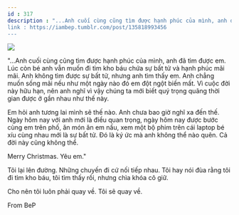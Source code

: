 ```yaml
---
id : 317
description : "...Anh cuối cùng cũng tìm được hạnh phúc của mình, anh đã tìm được em. Lúc còn bé anh vẫn muốn đi tìm kho báu chứa sự bất tử và hạnh phúc mãi mãi. Anh không tìm được sự bất tử, nhưng anh tìm thấy em. Anh chẳng muốn sống mãi nếu như một ngày nào đó em đột ngột biến mất. Vì cuộc đời này hữu hạn, nên anh nghĩ vì vậy chúng ta mới biết quý trọng quãng thời gian được ở gần nhau như thế này.
link : https://iambep.tumblr.com/post/135818993456
---
```


![](https://64.media.tumblr.com/2e437665d36560369e2c22edd66f34c2/tumblr_nzudsfQkQ01u3a9rjo1_540.png)

"...Anh cuối cùng cũng tìm được hạnh phúc của mình, anh đã tìm được em.
Lúc còn bé anh vẫn muốn đi tìm kho báu chứa sự bất tử và hạnh phúc mãi mãi.
Anh không tìm được sự bất tử, nhưng anh tìm thấy em. Anh chẳng muốn sống
mãi nếu như một ngày nào đó em đột ngột biến mất. Vì cuộc đời này hữu hạn,
nên anh nghĩ vì vậy chúng ta mới biết quý trọng quãng thời gian được ở gần
nhau như thế này.

Em hỏi anh tương lai mình sẽ thế nào. Anh chưa bao giờ nghĩ xa đến thế.
Ngày hôm nay với anh mới là điều quan trọng, ngày hôm nay được bước cùng
em trên phố, ăn món ăn em nấu, xem một bộ phim trên cái laptop bé xíu cùng
nhau mới là sự bất tử. Đó là ký ức mà anh không thể nào quên. Cả đời này
cũng không thể.

Merry Christmas. Yêu em."

Tôi lại lên đường. Những chuyến đi cứ nối tiếp nhau. Tôi hay nói đùa rằng
tôi đi tìm kho báu, tôi tìm thấy rồi, nhưng chìa khóa cô giữ.

Cho nên tôi luôn phải quay về. Tôi sẽ quay về.

From BeP